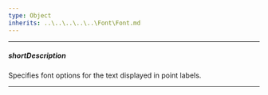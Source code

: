```yaml
---
type: Object
inherits: ..\..\..\..\..\Font\Font.md
---
```

---
##### shortDescription
Specifies font options for the text displayed in point labels.

---
